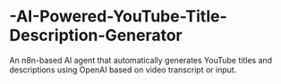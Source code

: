 # -AI-Powered-YouTube-Title-Description-Generator
An n8n-based AI agent that automatically generates YouTube titles and descriptions using OpenAI based on video transcript or input.
